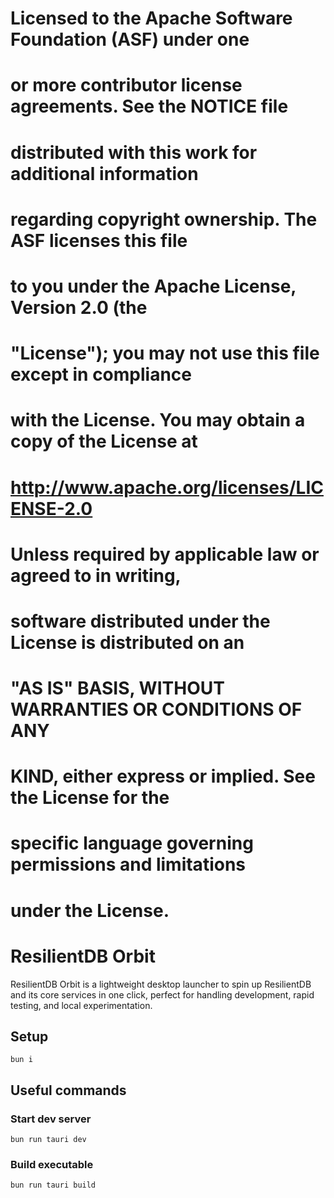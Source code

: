 #
# Licensed to the Apache Software Foundation (ASF) under one
# or more contributor license agreements.  See the NOTICE file
# distributed with this work for additional information
# regarding copyright ownership.  The ASF licenses this file
# to you under the Apache License, Version 2.0 (the
# "License"); you may not use this file except in compliance
# with the License.  You may obtain a copy of the License at
#
#  http://www.apache.org/licenses/LICENSE-2.0
#
# Unless required by applicable law or agreed to in writing,
# software distributed under the License is distributed on an
# "AS IS" BASIS, WITHOUT WARRANTIES OR CONDITIONS OF ANY
# KIND, either express or implied.  See the License for the
# specific language governing permissions and limitations
# under the License.
#

# ResilientDB Orbit
ResilientDB Orbit is a lightweight desktop launcher to spin up ResilientDB and its core services in one click, perfect for handling development, rapid testing, and local experimentation.

## Setup
```
bun i
```
## Useful commands
### Start dev server
```
bun run tauri dev
```

### Build executable
```
bun run tauri build
```
